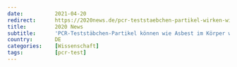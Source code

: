 ```yaml
---
date:          2021-04-20
redirect:      https://2020news.de/pcr-teststaebchen-partikel-wirken-wie-asbest-im-koerper/
title:         2020 News
subtitle:      'PCR-Teststäbchen-Partikel können wie Asbest im Körper wirken'
country:       DE
categories:    [Wissenschaft]
tags:          [pcr-test]
---
```

